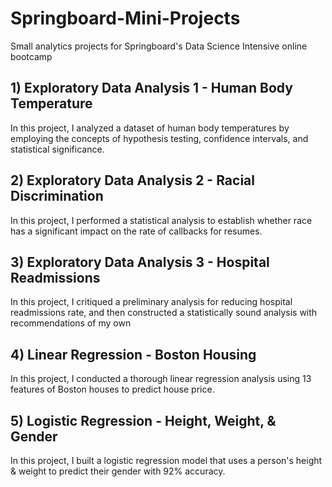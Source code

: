 # Springboard-Mini-Projects
Small analytics projects for Springboard's Data Science Intensive online bootcamp

## 1) Exploratory Data Analysis 1 - Human Body Temperature
In this project, I analyzed a dataset of human body temperatures by employing the concepts of hypothesis testing, confidence intervals, and statistical significance. 

## 2) Exploratory Data Analysis 2 - Racial Discrimination
In this project, I performed a statistical analysis to establish whether race has a significant impact on the rate of callbacks for resumes.

## 3) Exploratory Data Analysis 3 - Hospital Readmissions
In this project, I critiqued a preliminary analysis for reducing hospital readmissions rate, and then constructed a statistically sound analysis with recommendations of my own

## 4) Linear Regression - Boston Housing
In this project, I conducted a thorough linear regression analysis using 13 features of Boston houses to predict house price.

## 5) Logistic Regression - Height, Weight, & Gender
In this project, I built a logistic regression model that uses a person's height & weight to predict their gender with 92% accuracy.

